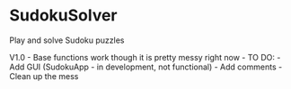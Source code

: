 # SudokuSolver
Play and solve Sudoku puzzles

V1.0 - Base functions work though it is pretty messy right now
      - TO DO:
      - Add GUI (SudokuApp - in development, not functional)
      - Add comments
      - Clean up the mess
      
